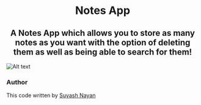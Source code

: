 <h1 align="center">Notes App</h1>
<h2 align="center">
A Notes App which allows you to store as many notes as you want with the option of deleting them as well as being able to search for them!
</h2>

![Alt text](https://media2.giphy.com/media/ZXWv32mWWBBh2OXpdP/giphy.gif?cid=790b7611e47721645c9b60cc21bd32766392690271bfd243&rid=giphy.gif&ct=g)

### Author
This code written by [Suyash Nayan](https://www.github.com/7suyash7)
